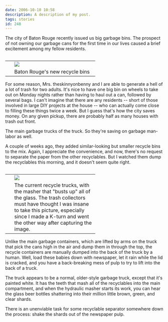 ```yaml
---
date: 2006-10-10 10:58
description: A description of my post.
tags: stories
id: 248
---
```

The city of Baton Rouge recently issued us big garbage bins.  The prospect of not owning our garbage cans for the first time in our lives caused a brief excitement among my fellow residents.  

<table cellpadding="2" align="left"><tr><td width="5" rowspan="2"><spacer type="block" width="5" height="1"></td><td width="250" ><img src="/img/recyclebin.jpg"></td></tr><tr><td class="caption" width="250">Baton Rouge's new recycle bins</td></tr></table>
<!--more-->
For some reason, Mrs. theskinnyonbenny and I are able to generate a hell of a lot of trash for two adults.  It's nice to have one big bin on wheels to take out on Monday nights rather than having to haul out a can, followed by several bags.  I can't imagine that there are any residents -- short of those involved in large DIY projects at the house -- who can actually come close to filling these things twice a week.  But I guess that's how the city saves money.  On any given pickup, there are probably half as many houses with trash out front.

The main garbage trucks  of the truck.  So they're saving on garbage man-labor as well.

A couple of weeks ago, they added similar-looking but smaller recycle bins to the mix.  Again, I appreciate the convenience, and now, there's no request to separate the paper from the other recyclables.  But I watched them dump the recyclables this morning, and it doesn't seem quite right.

<table cellpadding="2" align="right"><tr><td width="5" rowspan="2"><spacer type="block" width="5" height="1"></td><td width="250" ><img src="/img/recycletruck.jpg"></td></tr><tr><td class="caption" width="250">The current recycle trucks, with the masher that "busts up" all of the glass.  The trash collectors must have thought I was insane to take this picture, especially since I made a K-turn and went the other way after capturing the image.</td></tr></table>

Unlike the main garbage containers, which are lifted by arms on the truck that pick the cans high in the air and dump them in through the top, the recycle containers are manually dumped into the back of the truck by a human.  Well, load these babies down with newspaper, let it rain while the lid is cracked, and you have a back-breaking mess of pulp to try to lift into the back of a truck.

The truck appears to be a normal, older-style garbage truck, except that it's painted white.  It has the teeth that mash all of the recyclables into the main compartment, and when the hydraulic masher starts its work, you can hear the glass beer bottles shattering into their million little brown, green, and clear shards.

There is an unenviable task for some recyclable separator somewhere down the process:  shake the shards out of the newspaper pulp.